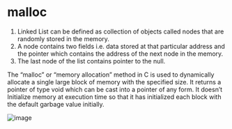 # malloc
1. Linked List can be defined as collection of objects called nodes that are randomly stored in the memory.
2. A node contains two fields i.e. data stored at that particular address and the pointer which contains the address of the next node in the memory.
3. The last node of the list contains pointer to the null.

The “malloc” or “memory allocation” method in C is used to dynamically allocate a single large block of memory with the specified size. It returns a pointer of type void which can be cast into a pointer of any form. It doesn’t Initialize memory at execution time so that it has initialized each block with the default garbage value initially.


![image](https://user-images.githubusercontent.com/124857336/234471179-12637f98-469b-4ddc-8f21-db8365f43fa1.png)
